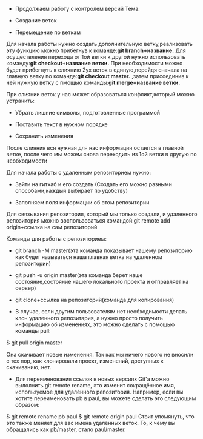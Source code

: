 * Продолжаем работу с контролем версий
Тема: 

* Создание веток

* Перемещение по веткам

Для начала работы нужно создать дополнительную ветку,реализовать эту функцию можно прибегнув к команде:**git branch+название.**
Для осуществления перехода от 1ой ветки к другой нужно использовать команду:**git checkout+название ветки.**
При необходимости можно будет прибегнуть к слиянию 2ух веток в единую,перейдя сначала на главную ветку по команде:**git checkout master.** ,затем присоединив к ней нужную ветку с пмощью команды:**git merge+название ветки.**

При слиянии веток у нас может образоваться конфликт,который можно устранить:

* Убрать лишние символы, подготовленные программой

* Поставить текст в нужном порядке 

* Сохранить изменения

После слияния вся нужная для нас информация остается в главной ветке, после чего мы можем снова переходить из 1ой ветки в другую по необходимости

Для начала работы с удаленным репозиторием нужно:

* Зайти на гитхаб и его создать
(Создать его можно разными способами,каждый выбирает по удобству)

* Заполняем поля информации об этом репозитории

Для связывания репозитория, который мы только создали, и удаленного репозитория можно воспользоваться командой:git remote add origin+ссылка на сам репозиторий

Команды для работы с репозиторием:

* git branch -M master(эта команда показывает нашему репозиторию как будет называться наша главная ветка на удаленном репозитории)

* git push -u origin master(эта команда берет наше состояние,состояние нашего локального проекта и отправляет на сервер)

* git clone+ссылка на репозиторий(команда для копирования)

* В случае, если другим пользователям нет необходимости делать клон удаленного репозитария, а нужно просто получить информацию об изменениях, это можно сделать с помощью команды pull:

$ git pull origin master

Она скачивает новые изменения. Так как мы ничего нового не вносили с тех пор, как клонировали проект, изменений, доступных к скачиванию, нет.

* Для переименования ссылок в новых версиях Git'а можно вылолнить git remote rename, это изменит сокращённое имя, используемое для удалённого репозитория. Например, если вы хотите переименовать pb в paul, вы можете сделать это следующим образом:

$ git remote rename pb paul
$ git remote
origin
paul
Стоит упомянуть, что это также меняет для вас имена удалённых веток. То, к чему вы обращались как pb/master, стало paul/master.